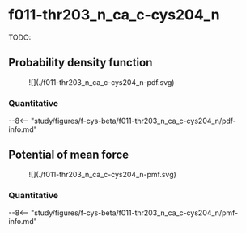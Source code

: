 # f011-thr203_n_ca_c-cys204_n

TODO:

## Probability density function

<figure markdown>
![](./f011-thr203_n_ca_c-cys204_n-pdf.svg)
</figure>

### Quantitative

--8<-- "study/figures/f-cys-beta/f011-thr203_n_ca_c-cys204_n/pdf-info.md"

## Potential of mean force

<figure markdown>
![](./f011-thr203_n_ca_c-cys204_n-pmf.svg)
</figure>

### Quantitative

--8<-- "study/figures/f-cys-beta/f011-thr203_n_ca_c-cys204_n/pmf-info.md"

